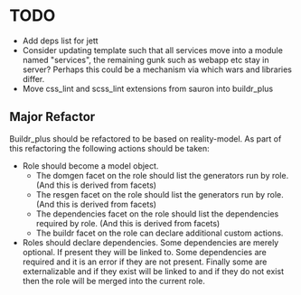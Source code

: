 # TODO

* Add deps list for jett
* Consider updating template such that all services move into a module named "services", the remaining gunk
  such as webapp etc stay in server? Perhaps this could be a mechanism via which wars and libraries differ.
* Move css_lint and scss_lint extensions from sauron into buildr_plus

## Major Refactor

Buildr_plus should be refactored to be based on reality-model. As part of this refactoring the following
actions should be taken:

* Role should become a model object.
  - The domgen facet on the role should list the generators run by role. (And this is derived from facets)
  - The resgen facet on the role should list the generators run by role. (And this is derived from facets)
  - The dependencies facet on the role should list the dependencies required by role. (And this is derived from facets)
  - The buildr facet on the role can declare additional custom actions.
* Roles should declare dependencies. Some dependencies are merely optional. If present they will be linked to.
  Some dependencies are required and it is an error if they are not present. Finally some are externalizable
  and if they exist will be linked to and if they do not exist then the role will be merged into the current role.
